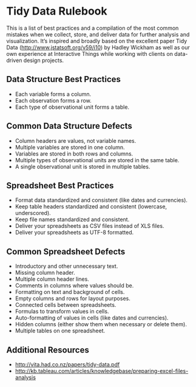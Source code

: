 # Tidy Data Rulebook
This is a list of best practices and a compilation of the most common mistakes when we collect, store, and deliver data for further analysis and visualization. It’s inspired and broadly based on the excellent paper Tidy Data (http://www.jstatsoft.org/v59/i10) by Hadley Wickham as well as our own experience at Interactive Things while working with clients on data-driven design projects.

## Data Structure Best Practices
- Each variable forms a column.
- Each observation forms a row.
- Each type of observational unit forms a table.

## Common Data Structure Defects
- Column headers are values, not variable names.
- Multiple variables are stored in one column.
- Variables are stored in both rows and columns.
- Multiple types of observational units are stored in the same table.
- A single observational unit is stored in multiple tables.

## Spreadsheet Best Practices
- Format data standardized and consistent (like dates and currencies).
- Keep table headers standardized and consistent (lowercase, underscored).
- Keep file names standardized and consistent.
- Deliver your spreadsheets as CSV files instead of XLS files.
- Deliver your spreadsheets as UTF-8 formatted.

## Common Spreadsheet Defects
- Introductory and other unnecessary text.
- Missing column header.
- Multiple column header lines.
- Comments in columns where values should be.
- Formatting on text and background of cells.
- Empty columns and rows for layout purposes.
- Connected cells between spreadsheets.
- Formulas to transform values in cells.
- Auto-formatting of values in cells (like dates and currencies).
- Hidden columns (either show them when necessary or delete them).
- Multiple tables on one spreadsheet.


## Additional Resources
- http://vita.had.co.nz/papers/tidy-data.pdf
- http://kb.tableau.com/articles/knowledgebase/preparing-excel-files-analysis
